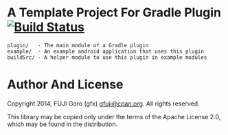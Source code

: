 # A Template Project For Gradle Plugin [![Build Status](https://travis-ci.org/gfx/gradle-plugin-template.svg)](https://travis-ci.org/gfx/gradle-plugin-template)

```
plugin/   - The main module of a Gradle plugin
example/  - An example android application that uses this plugin
buildSrc/ - A helper module to use this plugin in example modules
```

# Author And License

Copyright 2014, FUJI Goro (gfx) <gfuji@cpan.org>. All rights reserved.

This library may be copied only under the terms of the Apache License 2.0, which may be found in the distribution.
